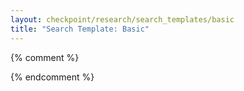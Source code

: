 ```yaml
---
layout: checkpoint/research/search_templates/basic
title: "Search Template: Basic"
---
```


<!--- This child document initializes the page in Jekyll. -->

{% comment %}
<!--
layout: checkpoint/app/home/dashboard
title: Checkpoint Dashboard
permalink: /checkpoint/
-->
{% endcomment %}

<!--- This child document initializes the page in Jekyll. -->